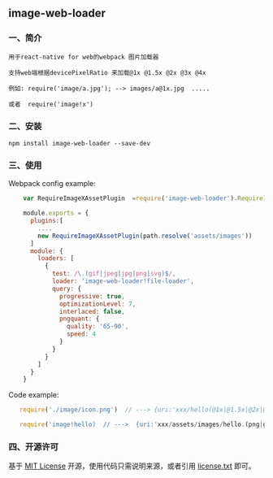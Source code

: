 ## image-web-loader

### 一、简介

    用于react-native for web的webpack 图片加载器

    支持web端根据devicePixelRatio 来加载@1x @1.5x @2x @3x @4x

    例如: require('image/a.jpg'); --> images/a@1x.jpg  .....

    或者  require('image!x')


### 二、安装

    npm install image-web-loader --save-dev
    
     
### 三、使用

Webpack config example:
```js
    var RequireImageXAssetPlugin  =require('image-web-loader').RequireImageXAssetPlugin;

    module.exports = {
      plugins:[
        ....
        new RequireImageXAssetPlugin(path.resolve('assets/images'))
      ]
      module: {
        loaders: [
          {
            test: /\.(gif|jpeg|jpg|png|svg)$/,
            loader: 'image-web-loader!file-loader',
            query: {
              progressive: true,
              optimizationLevel: 7,
              interlaced: false,
              pngquant: {
                quality: '65-90',
                speed: 4
              }
            }
          }
        ]
      }
    }
```

Code example:

```js
   require('./image/icon.png')  // ---> {uri:'xxx/hello(@1x|@1.5x|@2x|@3x|@4x).png',width:xx,height:xx}

   require('image!hello)  // --->  {uri:'xxx/assets/images/hello.(png|gif|jpg|ico|bmp)',width:xx,height:xx}
```

### 四、开源许可
基于 [MIT License](http://zh.wikipedia.org/wiki/MIT_License) 开源，使用代码只需说明来源，或者引用 [license.txt](https://github.com/sofish/typo.css/blob/master/license.txt) 即可。

